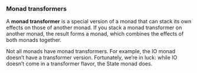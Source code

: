 ### Monad transformers

A **monad transformer** is a special version of a monad that can stack its own effects on those of another monad. If you
stack a monad transformer on another monad, the result forms a monad, which combines the effects of both monads
together.

Not all monads have monad transformers. For example, the IO monad doesn’t have a transformer version. Fortunately, we’re
in luck: while IO doesn’t come in a transformer flavor, the State monad does.